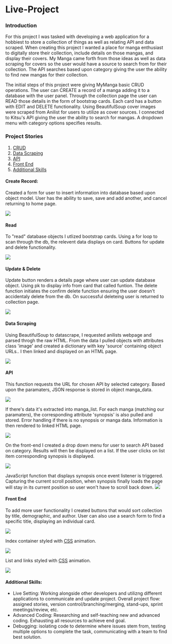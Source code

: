 # Live-Project
<h3> Introduction</h3>
<p> For this project I was tasked with developing a web application for a hobbiest to store a collection of things as well as relating API and data scraped. When creating this project I wanted a place for manga enthusiast to digitally store their collection, include details on those mangas, and display their covers. My Manga came forth from those ideas as well as data scraping for covers so the user would have a source to search from for their collection. The API searches based upon category giving the user the ability to find new mangas for their collection.

The initial steps of this project were giving MyManga basic CRUD operations. The user can CREATE a record of a manga adding it to a database with the user panel. Through the collection page the user can READ those details in the form of bootstrap cards. Each card has a button with EDIT and DELETE functionality. Using BeautifulSoup cover images were scraped from Anilist for users to utilize as cover sources. I connected to Kitsu's API giving the user the ability to search for mangas. A dropdown menu with category options specifies results.

<h3>Project Stories</h3>
<ol>
  <li><a href="#crud">CRUD</a></li>
  <li><a href="#ds">Data Scraping</a></li>
  <li><a href="#api">API</a></li>
  <li><a href="#fe">Front End</a></li>
  <li><a href="#as">Additional Skills</a></li>
</ol>
  
<h4 id="crud">Create Record:</h4>
<p>Created a form for user to insert information into database based upon object model. User has the ability to save, save and add another, and cancel returning to home page.</p>
<img src="code_snippets/code1.PNG">

<h4>Read</h4>
<p>To "read" database objects I utlized bootstrap cards. Using a for loop to scan through the db, the relevent data displays on card. Buttons for update and delete functionality. </p>
<img src="code_snippets/code3.PNG">

<h4>Update & Delete</h4>
<p>Update button renders a details page where user can update database object. Using pk to display info from card that called funtion. The delete function initiates the confirm delete function ensuring the user doesn't accidentaly delete from the db. On successful deleteing user is returned to collection page.</p>
<img src="code_snippets/code2.PNG">

<h4 id="ds">Data Scraping</h4>
<p>Using BeautifulSoup to datascrape, I requested anilists webpage and parsed throgh the raw HTML. From the data I pulled objects with attributes class 'image' and created a dictionary with key 'source' containing object URLs.. I then linked and displayed on an HTML page.</p>
<img src="code_snippets/code5.PNG">

<h4 id="api">API</h4>
<p>This function requests the URL for chosen API by selected category. Based upon the paramaters, JSON response is stored in object manga_data.</p>
<img src="code_snippets/code6.PNG">
<p>If there's data it's extracted into manga_list. For each manga (matching our paramaters), the corresponding attribute 'synopsis' is also pulled and stored. Error handling if there is no synopsis or manga data. Information is then rendered to linked HTML page.</p>
<img src="code_snippets/code7.PNG">
<p>On the front-end I created a drop down menu for user to search API based on category. Results will then be displayed on a list. If the user clicks on list item corresponding synopsis is displayed.</p>
<img src="code_snippets/code9.PNG">
<p>JavaScript function that displays synopsis once event listener is triggered. Capturing the current scroll position, when synopsis finally loads the page will stay in its current position so user won't have to scroll back down.
<img src="code_snippets/code10.PNG">


<h4 id="fe">Front End</h4>
<p>To add more user functionality I created buttons that would sort collection by title, demographic, and author. User can also use a search form to find a specific title, displaying an individual card.</p>
<img src="code_snippets/code8.PNG">
<p>Index container styled with <a href="css/styling.css">CSS</a> animation.</p>
<img src="code_snippets/code11.PNG">
<p>List and links styled with <a href="css/styling.css">CSS</a> animation.</p>
<img src="code_snippets/code12.PNG">

<h4 id="as">Additional Skills:</h4>
<ul>
  <li>Live Setting: Working alongside other developers and utilizng different applications to communicate and update project. Overall project flow: assigned stories, version control/branching/merging, stand-ups, sprint meetings/review, etc.</li>
  <li>Advanced Coding: Researching and self-teaching new and advanced coding. Exhausting all resources to achieve end goal.</li>
  <li>Debugging: isolating code to determine where issues stem from, testing multiple options to complete the task, communicating with a team to find best solution.</li>
</ul>

